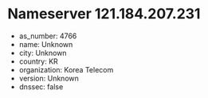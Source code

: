# Nameserver 121.184.207.231

* as_number: 4766
* name: Unknown
* city: Unknown
* country: KR
* organization: Korea Telecom
* version: Unknown
* dnssec: false
